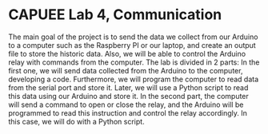 # CAPUEE Lab 4, Communication
The main goal of the project is to send the data we collect from our Arduino to a computer such as the Raspberry PI or our laptop, and create an output file to store the historic data. Also, we will be able to control the Arduino relay with commands from the computer.
The lab is divided in 2 parts:
In the first one, we will send data collected from the Arduino to the computer, developing a code.  Furthermore, we will program the computer to read data from the serial port and store it. Later, we will use a Python script to read this data using our Arduino and store it.
In the second part, the computer will send a command to open or close the relay, and the Arduino will be programmed to read this instruction and control the relay accordingly.  In this case, we will do with a Python script. 

